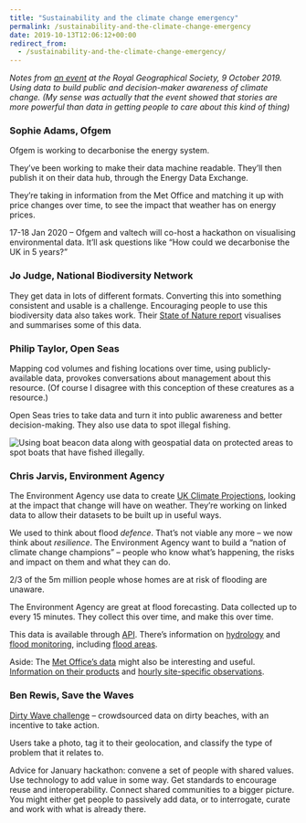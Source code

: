 ```yaml
---
title: "Sustainability and the climate change emergency"
permalink: /sustainability-and-the-climate-change-emergency
date: 2019-10-13T12:06:12+00:00
redirect_from:
  - /sustainability-and-the-climate-change-emergency/
---
```


*Notes from [an event](https://www.valtech.com/en-gb/insights/sustainability-and-the-climate-change-emergency/) at the Royal Geographical Society, 9 October 2019. Using data to build public and decision-maker awareness of climate change. (My sense was actually that the event showed that stories are more powerful than data in getting people to care about this kind of thing)*

### Sophie Adams, Ofgem

Ofgem is working to decarbonise the energy system.

They’ve been working to make their data machine readable. They’ll then publish it on their data hub, through the Energy Data Exchange.

They’re taking in information from the Met Office and matching it up with price changes over time, to see the impact that weather has on energy prices.

17-18 Jan 2020 – Ofgem and valtech will co-host a hackathon on visualising environmental data. It’ll ask questions like “How could we decarbonise the UK in 5 years?”

### Jo Judge, National Biodiversity Network

They get data in lots of different formats. Converting this into something consistent and usable is a challenge. Encouraging people to use this biodiversity data also takes work. Their [State of Nature report](https://nbn.org.uk/wp-content/uploads/2019/09/State-of-Nature-2019-England-27-09-19.pdf) visualises and summarises some of this data.

### Philip Taylor, Open Seas

Mapping cod volumes and fishing locations over time, using publicly-available data, provokes conversations about management about this resource. (Of course I disagree with this conception of these creatures as a resource.)

Open Seas tries to take data and turn it into public awareness and better decision-making. They also use data to spot illegal fishing.

![Using boat beacon data along with geospatial data on protected areas to spot boats that have fished illegally.](Sustainability%20and%20the%20climate%20change%20emergency%20%E2%80%93%20Martin%20Lugton_files/SoundOfMull_26012019-1024x545.jpg)

### Chris Jarvis, Environment Agency

The Environment Agency use data to create [UK Climate Projections](https://ukclimateprojections-ui.metoffice.gov.uk/), looking at the impact that change will have on weather. They’re working on linked data to allow their datasets to be built up in useful ways.

We used to think about flood *defence*. That’s not viable any more – we now think about *resilience*. The Environment Agency want to build a “nation of climate change champions” – people who know what’s happening, the risks and impact on them and what they can do.

2/3 of the 5m million people whose homes are at risk of flooding are unaware.

The Environment Agency are great at flood forecasting. Data collected up to every 15 minutes. They collect this over time, and make this over time.

This data is available through [API](https://environment.data.gov.uk/apiportal). There’s information on [hydrology](https://environment.data.gov.uk/hydrology/explore) and [flood monitoring](https://environment.data.gov.uk/flood-monitoring/doc/reference), including [flood areas](https://environment.data.gov.uk/flood-monitoring/doc/reference#flood-areas).

Aside: The [Met Office’s data](https://www.metoffice.gov.uk/services/data/datapoint/getting-started) might also be interesting and useful. [Information on their products](https://www.metoffice.gov.uk/services/data/datapoint/datapoint-products) and [hourly site-specific observations](https://www.metoffice.gov.uk/services/data/datapoint/uk-hourly-site-specific-observations).

### Ben Rewis, Save the Waves

[Dirty Wave challenge](https://www.savethewaves.org/mobileapp/) – crowdsourced data on dirty beaches, with an incentive to take action.

Users take a photo, tag it to their geolocation, and classify the type of problem that it relates to.

Advice for January hackathon: convene a set of people with shared values. Use technology to add value in some way. Get standards to encourage reuse and interoperability. Connect shared communities to a bigger picture. You might either get people to passively add data, or to interrogate, curate and work with what is already there.